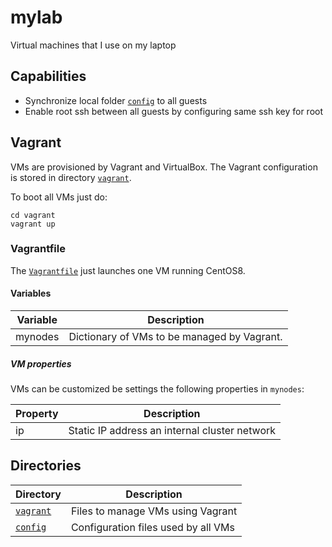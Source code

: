 # mylab
Virtual machines that I use on my laptop


## Capabilities

* Synchronize local folder [`config`](config) to all guests
* Enable root ssh between all guests by configuring same ssh key for root


## Vagrant

VMs are provisioned by Vagrant and VirtualBox.
The Vagrant configuration is stored in directory [`vagrant`](vagrant).

To boot all VMs just do:
```
cd vagrant
vagrant up
```

### Vagrantfile

The [`Vagrantfile`](vagrant/Vagrantfile) just launches one VM running CentOS8.

#### Variables

| Variable | Description |
|----------|-------------|
| mynodes  | Dictionary of VMs to be managed by Vagrant. |

##### VM properties

VMs can be customized be settings the following properties in `mynodes`:

| Property | Description |
|----------|-------------|
| ip       | Static IP address an internal cluster network |


## Directories

| Directory | Description |
|-----------|-------------|
| [`vagrant`](vagrant) | Files to manage VMs using Vagrant |
| [`config`](config)   | Configuration files used by all VMs |
